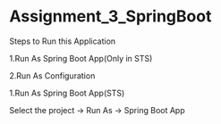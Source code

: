 # Assignment_3_SpringBoot
 
Steps to Run this Application
 
 1.Run As Spring Boot App(Only in STS)
 
 2.Run As Configuration
 
 1.Run As Spring Boot App(STS)
 
 Select the project -> Run As -> Spring Boot App
